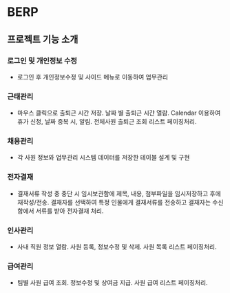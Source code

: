 # BERP

## 프로젝트 기능 소개

### 로그인 및 개인정보 수정
- 로그인 후 개인정보수정 및
사이드 메뉴로 이동하여 업무관리

### 근태관리
- 마우스 클릭으로 출퇴근 시간 저장. 
날짜 별 출퇴근 시간 열람.
Calendar 이용하여 휴가 신청,
날짜 중복 시, 알림.
전체사원 출퇴근 조회 리스트 페이징처리.



### 채용관리
- 각 사원 정보와 업무관리 시스템
데이터를 저장한 테이블 설계 및 구현

### 전자결재
- 결재서류 작성 중 중단 시 임시보관함에 제목, 내용, 첨부파일을 임시저장하고 후에
재작성/전송.
결재자를 선택하여 특정 인물에게 결재서류를 전송하고 결재자는 수신함에서 서류를 받아 전자결재 처리.

### 인사관리
- 사내 직원 정보 열람.
사원 등록, 정보수정 및 삭제.
사원 목록 리스트 페이징처리.




### 급여관리
- 팀별 사원 급여 조회. 
정보수정 및 상여금 지급.
사원 급여 리스트 페이징처리. 




